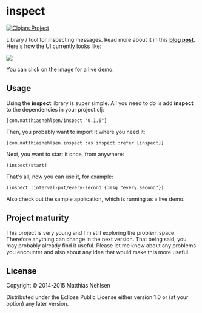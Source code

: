 # inspect

[![Clojars Project](http://clojars.org/com.matthiasnehlsen/inspect/latest-version.svg)](http://clojars.org/com.matthiasnehlsen/inspect)

Library / tool for inspecting messages. Read more about it in this **[blog post](http://matthiasnehlsen.com/blog/2014/11/14/Inspect/)**. Here's how the UI currently looks like:

<a href="http://inspect.matthiasnehlsen.com" target="_blank"><img src="http://matthiasnehlsen.com/images/inspect.jpg" /></a>

You can click on the image for a live demo.

## Usage

Using the **inspect** library is super simple. All you need to do is add **inspect** to the dependencies in your project.clj:

    [com.matthiasnehlsen/inspect "0.1.6"]

Then, you probably want to import it where you need it:

    [com.matthiasnehlsen.inspect :as inspect :refer [inspect]]

Next, you want to start it once, from anywhere:

    (inspect/start)

That's all, now you can use it, for example:

    (inspect :interval-put/every-second {:msg "every second"})

Also check out the sample application, which is running as a live demo.

## Project maturity

This project is very young and I'm still exploring the problem space. Therefore anything can change in the next version. That being said, you may probably already find it useful. Please let me know about any problems you encounter and also about any idea that would make this more useful.


## License

Copyright © 2014-2015 Matthias Nehlsen

Distributed under the Eclipse Public License either version 1.0 or (at your option) any later version.
